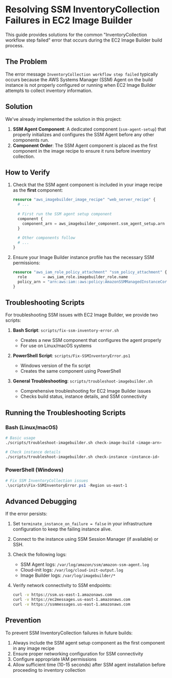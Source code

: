 # Resolving SSM InventoryCollection Failures in EC2 Image Builder

This guide provides solutions for the common "InventoryCollection workflow step failed" error that occurs during the EC2 Image Builder build process.

## The Problem

The error message `InventoryCollection workflow step failed` typically occurs because the AWS Systems Manager (SSM) Agent on the build instance is not properly configured or running when EC2 Image Builder attempts to collect inventory information.

## Solution

We've already implemented the solution in this project:

1. **SSM Agent Component**: A dedicated component (`ssm-agent-setup`) that properly initializes and configures the SSM Agent before any other components run.
2. **Component Order**: The SSM Agent component is placed as the first component in the image recipe to ensure it runs before inventory collection.

## How to Verify

1. Check that the SSM agent component is included in your image recipe as the **first** component:

   ```terraform
   resource "aws_imagebuilder_image_recipe" "web_server_recipe" {
     # ...
     
     # First run the SSM agent setup component
     component {
       component_arn = aws_imagebuilder_component.ssm_agent_setup.arn
     }
     
     # Other components follow
     # ...
   }
   ```

2. Ensure your Image Builder instance profile has the necessary SSM permissions:

   ```terraform
   resource "aws_iam_role_policy_attachment" "ssm_policy_attachment" {
     role       = aws_iam_role.imagebuilder_role.name
     policy_arn = "arn:aws:iam::aws:policy:AmazonSSMManagedInstanceCore"
   }
   ```

## Troubleshooting Scripts

For troubleshooting SSM issues with EC2 Image Builder, we provide two scripts:

1. **Bash Script**: `scripts/fix-ssm-inventory-error.sh`
   - Creates a new SSM component that configures the agent properly
   - For use on Linux/macOS systems

2. **PowerShell Script**: `scripts/Fix-SSMInventoryError.ps1` 
   - Windows version of the fix script
   - Creates the same component using PowerShell

3. **General Troubleshooting**: `scripts/troubleshoot-imagebuilder.sh`
   - Comprehensive troubleshooting for EC2 Image Builder issues
   - Checks build status, instance details, and SSM connectivity

## Running the Troubleshooting Scripts

### Bash (Linux/macOS)
```bash
# Basic usage
./scripts/troubleshoot-imagebuilder.sh check-image-build <image-arn>

# Check instance details
./scripts/troubleshoot-imagebuilder.sh check-instance <instance-id>
```

### PowerShell (Windows)
```powershell
# Fix SSM InventoryCollection issues
.\scripts\Fix-SSMInventoryError.ps1 -Region us-east-1
```

## Advanced Debugging

If the error persists:

1. Set `terminate_instance_on_failure = false` in your infrastructure configuration to keep the failing instance alive.
2. Connect to the instance using SSM Session Manager (if available) or SSH.
3. Check the following logs:
   - SSM Agent logs: `/var/log/amazon/ssm/amazon-ssm-agent.log`
   - Cloud-init logs: `/var/log/cloud-init-output.log`
   - Image Builder logs: `/var/log/imagebuilder/*`

4. Verify network connectivity to SSM endpoints:
   ```bash
   curl -v https://ssm.us-east-1.amazonaws.com
   curl -v https://ec2messages.us-east-1.amazonaws.com
   curl -v https://ssmmessages.us-east-1.amazonaws.com
   ```

## Prevention

To prevent SSM InventoryCollection failures in future builds:

1. Always include the SSM agent setup component as the first component in any image recipe
2. Ensure proper networking configuration for SSM connectivity
3. Configure appropriate IAM permissions
4. Allow sufficient time (10-15 seconds) after SSM agent installation before proceeding to inventory collection
